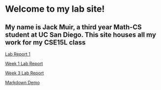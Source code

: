 # Welcome to my lab site!

## My name is Jack Muir, a third year Math-CS student at UC San Diego. This site houses all my work for my CSE15L class
[Lab Report 1](lab-report-1-week-0.md)

[Week 1 Lab Report](lab-report-week-1.md)

[Week 3 Lab Report](lab-report-week-3.md)

[Markdown Demo](https://jackmuir1.github.io/cse15l-lab-reports/Markdown-Demo.html)
